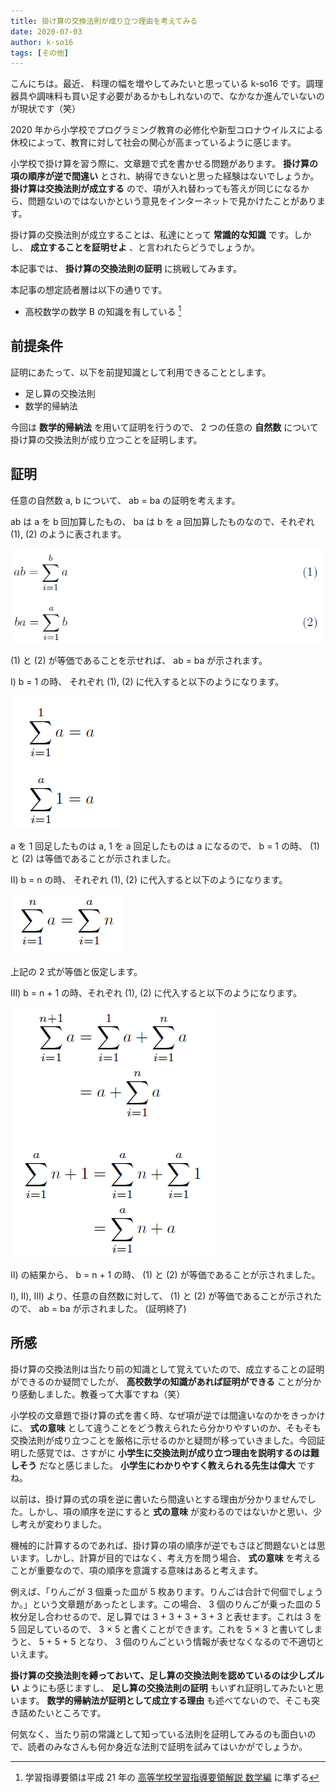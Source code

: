 ```yaml
---
title: 掛け算の交換法則が成り立つ理由を考えてみる
date: 2020-07-03
author: k-so16
tags: [その他]
---
```


こんにちは。最近、 料理の幅を増やしてみたいと思っている k-so16 です。調理器具や調味料も買い足す必要があるかもしれないので、なかなか進んでいないのが現状です（笑）

2020 年から小学校でプログラミング教育の必修化や新型コロナウイルスによる休校によって、教育に対して社会の関心が高まっているように感じます。

小学校で掛け算を習う際に、文章題で式を書かせる問題があります。 **掛け算の項の順序が逆で間違い** とされ、納得できないと思った経験はないでしょうか。 **掛け算は交換法則が成立する** ので、項が入れ替わっても答えが同じになるから、問題ないのではないかという意見をインターネットで見かけたことがあります。

掛け算の交換法則が成立することは、私達にとって **常識的な知識** です。しかし、 **成立することを証明せよ** 、と言われたらどうでしょうか。

本記事では、 **掛け算の交換法則の証明** に挑戦してみます。

本記事の想定読者層は以下の通りです。

- 高校数学の数学 B の知識を有している [^math]

## 前提条件

証明にあたって、以下を前提知識として利用できることとします。

- 足し算の交換法則
- 数学的帰納法

今回は **数学的帰納法** を用いて証明を行うので、 2 つの任意の **自然数** について掛け算の交換法則が成り立つことを証明します。

## 証明

任意の自然数 a, b について、 ab = ba の証明を考えます。

ab は a を b 回加算したもの、 ba は b を a 回加算したものなので、それぞれ (1), (2) のように表されます。

![](images/proof-of-commutative-law-1.png)

(1) と (2) が等価であることを示せれば、 ab = ba が示されます。

Ⅰ) b = 1 の時、 それぞれ (1), (2) に代入すると以下のようになります。

![](images/proof-of-commutative-law-2.png)

a を 1 回足したものは a, 1 を a 回足したものは a になるので、 b = 1 の時、 (1) と (2) は等価であることが示されました。

Ⅱ) b = n の時、 それぞれ (1), (2) に代入すると以下のようになります。

![](images/proof-of-commutative-law-3.png)

上記の 2 式が等価と仮定します。

Ⅲ) b = n + 1 の時、それぞれ (1), (2) に代入すると以下のようになります。

![](images/proof-of-commutative-law-4.png)

Ⅱ) の結果から、 b = n + 1 の時、 (1) と (2) が等価であることが示されました。

Ⅰ), Ⅱ), Ⅲ) より、任意の自然数に対して、 (1) と (2) が等価であることが示されたので、 ab = ba が示されました。 (証明終了)

## 所感

掛け算の交換法則は当たり前の知識として覚えていたので、成立することの証明ができるのか疑問でしたが、 **高校数学の知識があれば証明ができる** ことが分かり感動しました。教養って大事ですね（笑）

小学校の文章題で掛け算の式を書く時、なぜ項が逆では間違いなのかをきっかけに、 **式の意味** として違うことをどう教えられたら分かりやすいのか、そもそも交換法則が成り立つことを厳格に示せるのかと疑問が移っていきました。今回証明した感覚では、さすがに **小学生に交換法則が成り立つ理由を説明するのは難しそう** だなと感じました。 **小学生にわかりやすく教えられる先生は偉大** ですね。

以前は、掛け算の式の項を逆に書いたら間違いとする理由が分かりませんでした。しかし、項の順序を逆にすると **式の意味** が変わるのではないかと思い、少し考えが変わりました。

機械的に計算するのであれば、掛け算の項の順序が逆でもさほど問題ないとは思います。しかし、計算が目的ではなく、考え方を問う場合、 **式の意味** を考えることが重要なので、項の順序を意識する意味はあると考えます。

例えば、「りんごが 3 個乗った皿が 5 枚あります。りんごは合計で何個でしょうか。」という文章題があったとします。この場合、 3 個のりんごが乗った皿の 5 枚分足し合わせるので、足し算では 3 + 3 + 3 + 3 + 3 と表せます。これは 3 を 5 回足しているので、 3 × 5 と書くことができます。これを 5 × 3 と書いてしまうと、 5 + 5 + 5 となり、 3 個のりんごという情報が表せなくなるので不適切といえます。

**掛け算の交換法則を縛っておいて、足し算の交換法則を認めているのは少しズルい** ようにも感じますし、 **足し算の交換法則の証明** もいずれ証明してみたいと思います。 **数学的帰納法が証明として成立する理由** も述べてないので、そこも突き詰めたいところです。

何気なく、当たり前の常識として知っている法則を証明してみるのも面白いので、読者のみなさんも何か身近な法則で証明を試みてはいかがでしょうか。

[^math]: 学習指導要領は平成 21 年の [高等学校学習指導要領解説 数学編](https://www.mext.go.jp/component/a_menu/education/micro_detail/__icsFiles/afieldfile/2012/06/06/1282000_5.pdf) に準ずる